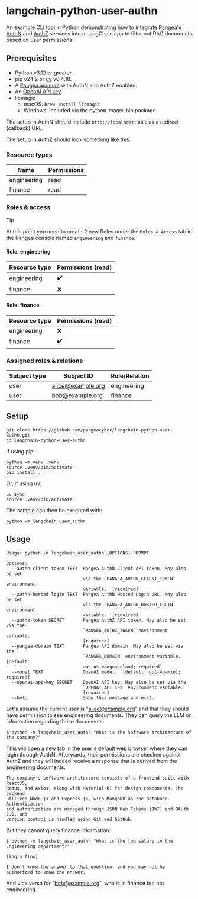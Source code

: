 # langchain-python-user-authn

An example CLI tool in Python demonstrating how to integrate Pangea's [AuthN][]
and [AuthZ][] services into a LangChain app to filter out RAG documents based on
user permissions.

## Prerequisites

- Python v3.12 or greater.
- pip v24.2 or [uv][] v0.4.18.
- A [Pangea account][Pangea signup] with AuthN and AuthZ enabled.
- An [OpenAI API key][OpenAI API keys].
- libmagic
  - macOS: `brew install libmagic`
  - Windows: included via the python-magic-bin package

The setup in AuthN should include `http://localhost:3000` as a redirect
(callback) URL.

The setup in AuthZ should look something like this:

### Resource types

| Name        | Permissions |
| ----------- | ----------- |
| engineering | read        |
| finance     | read        |

### Roles & access

> [!TIP]
> At this point you need to create 2 new Roles under the `Roles & Access` tab in the Pangea console named `engineering` and `finance`.

#### Role: engineering

| Resource type | Permissions (read) |
| ------------- | ------------------ |
| engineering   | ✔️                 |
| finance       | ❌                 |

#### Role: finance

| Resource type | Permissions (read) |
| ------------- | ------------------ |
| engineering   | ❌                 |
| finance       | ✔️                 |

### Assigned roles & relations

| Subject type | Subject ID        | Role/Relation |
| ------------ | ----------------- | ------------- |
| user         | alice@example.org | engineering   |
| user         | bob@example.org   | finance       |

## Setup

```shell
git clone https://github.com/pangeacyber/langchain-python-user-authn.git
cd langchain-python-user-authn
```

If using pip:

```shell
python -m venv .venv
source .venv/bin/activate
pip install .
```

Or, if using uv:

```shell
uv sync
source .venv/bin/activate
```

The sample can then be executed with:

```shell
python -m langchain_user_authn
```

## Usage

```
Usage: python -m langchain_user_authn [OPTIONS] PROMPT

Options:
  --authn-client-token TEXT  Pangea AuthN Client API token. May also be set
                             via the `PANGEA_AUTHN_CLIENT_TOKEN` environment
                             variable.  [required]
  --authn-hosted-login TEXT  Pangea AuthN Hosted Login URL. May also be set
                             via the `PANGEA_AUTHN_HOSTED_LOGIN` environment
                             variable.  [required]
  --authz-token SECRET       Pangea AuthZ API token. May also be set via the
                             `PANGEA_AUTHZ_TOKEN` environment variable.
                             [required]
  --pangea-domain TEXT       Pangea API domain. May also be set via the
                             `PANGEA_DOMAIN` environment variable.  [default:
                             aws.us.pangea.cloud; required]
  --model TEXT               OpenAI model.  [default: gpt-4o-mini; required]
  --openai-api-key SECRET    OpenAI API key. May also be set via the
                             `OPENAI_API_KEY` environment variable.
                             [required]
  --help                     Show this message and exit.
```

Let's assume the current user is "alice@example.org" and that they should have
permission to see engineering documents. They can query the LLM on information
regarding those documents:

```
$ python -m langchain_user_authn "What is the software architecture of the company?"
```

This will open a new tab in the user's default web browser where they can login
through AuthN. Afterwards, their permissions are checked against AuthZ and they
will indeed receive a response that is derived from the engineering documents:

```
The company's software architecture consists of a frontend built with ReactJS,
Redux, and Axios, along with Material-UI for design components. The backend
utilizes Node.js and Express.js, with MongoDB as the database. Authentication
and authorization are managed through JSON Web Tokens (JWT) and OAuth 2.0, and
version control is handled using Git and GitHub.
```

But they cannot query finance information:

```
$ python -m langchain_user_authn "What is the top salary in the Engineering department?"

[login flow]

I don't know the answer to that question, and you may not be authorized to know the answer.
```

And vice versa for "bob@example.org", who is in finance but not engineering.

[AuthN]: https://pangea.cloud/docs/authn/
[AuthZ]: https://pangea.cloud/docs/authz/
[Pangea signup]: https://pangea.cloud/signup
[OpenAI API keys]: https://platform.openai.com/api-keys
[uv]: https://docs.astral.sh/uv/
